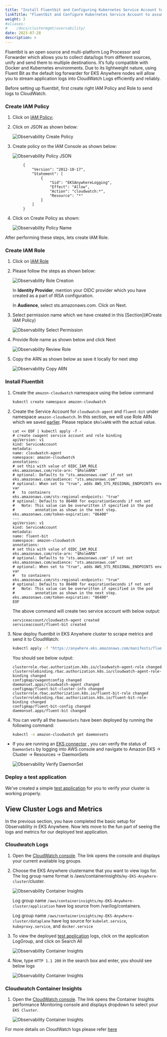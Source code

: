 ```yaml
---
title: "Install Fluentbit and Configuring Kubernetes Service Account to assume an IAM Role"
linkTitle: "Fluentbit and Configure Kubernetes Service Account to assume IAM Role"
weight: 3
#aliases:
#    /docs/clustermgmt/oservability/
date: 2023-07-28
description: >  
---
```


Fluentbit is an open source and multi-platform Log Processor and Forwarder which allows you to collect data/logs from different sources, unify and send them to multiple destinations. It’s fully compatible with Docker and Kubernetes environments. Due to its lightweight nature, using Fluent Bit as the default log forwarder for EKS Anywhere nodes will allow you to stream application logs into CloudWatch Logs efficiently and reliably.

Before setting up fluentbit, first create right IAM Policy and Role to send logs to CloudWatch.

### Create IAM Policy

1. Click on [IAM Policy](https://us-east-1.console.aws.amazon.com/iamv2/home?region=us-west-2#/policies/create?step=addPermissions);
1. Click on JSON as shown below:

     ![Observability Create Policy](/images/observability_create_policy.png)
     
1. Create policy on the IAM Console as shown below:

     ![Observability Policy JSON](/images/observability_policy_json.png)

```
        {
            "Version": "2012-10-17",
            "Statement": [
                {
                    "Sid": "EKSAnywhereLogging",
                    "Effect": "Allow",
                    "Action": "cloudwatch:*",
                    "Resource": "*"
                }
            ]
        }
```
4.  Click on Create Policy as shown:

     ![Observability Policy Name](/images/observability_policy_name.png)

After performing these steps, lets create IAM Role.

### Create IAM Role

1. Click on [IAM Role](https://us-east-1.console.aws.amazon.com/iamv2/home?region=us-west-2#/roles/create?step=selectEntities)

2. Please follow the steps as shown below:

     ![Observability Role Creation](/images/observability_role_creation.png)

     In **Identity Provider**, mention your OIDC provider which you have created as a part of IRSA configuration.

     In **Audience**, select sts.amazonaws.com. Click on Next.

3. Select permission name which we have created in this [Section](#Create IAM Policy)

     ![Observability Select Permission](/images/observability_select_permission.png)

4. Provide Role name as shown below and click Next

     ![Observability Review Role](/images/observability_review_role.png)

5. Copy the ARN as shown below as save it locally for next step

     ![Observability Copy ARN](/images/observability_arn_copy.png)

### Install Fluentbit

1. Create the `amazon-cloudwatch` namespace using the below command

    ```bash 
    kubectl create namespace amazon-cloudwatch
    ```

2. Create the Service Account for `cloudwatch-agent` and `fluent-bit` under namespace `amazon-cloudwatch`. In this section, we will use Role ARN which we saved [earlier](#create-iam-role). Please replace `$RoleARN` with the actual value.

     ```
     cat << EOF | kubectl apply -f -
     # create cwagent service account and role binding
     apiVersion: v1
     kind: ServiceAccount
     metadata:
     name: cloudwatch-agent
     namespace: amazon-cloudwatch
     annotations:
     # set this with value of OIDC_IAM_ROLE
     eks.amazonaws.com/role-arn: "$RoleARN"
     # optional: Defaults to "sts.amazonaws.com" if not set
     eks.amazonaws.com/audience: "sts.amazonaws.com"
     # optional: When set to "true", adds AWS_STS_REGIONAL_ENDPOINTS env var
     #   to containers
     eks.amazonaws.com/sts-regional-endpoints: "true"
     # optional: Defaults to 86400 for expirationSeconds if not set
     #   Note: This value can be overwritten if specified in the pod
     #         annotation as shown in the next step.
     eks.amazonaws.com/token-expiration: "86400"
     ---
     apiVersion: v1
     kind: ServiceAccount
     metadata:
     name: fluent-bit
     namespace: amazon-cloudwatch
     annotations:
     # set this with value of OIDC_IAM_ROLE
     eks.amazonaws.com/role-arn: "$RoleARN"
     # optional: Defaults to "sts.amazonaws.com" if not set
     eks.amazonaws.com/audience: "sts.amazonaws.com"
     # optional: When set to "true", adds AWS_STS_REGIONAL_ENDPOINTS env var
     #   to containers
     eks.amazonaws.com/sts-regional-endpoints: "true"
     # optional: Defaults to 86400 for expirationSeconds if not set
     #   Note: This value can be overwritten if specified in the pod
     #         annotation as shown in the next step.
     eks.amazonaws.com/token-expiration: "86400"
     EOF
     ```

     The above command will create two service account with below output:

     ```
     serviceaccount/cloudwatch-agent created
     serviceaccount/fluent-bit created
     ```

3. Now deploy fluentbit in EKS Anywhere cluster to scrape metrics and send it to CloudWatch:

     ```bash
     kubectl apply -f "https://anywhere.eks.amazonaws.com/manifests/fluentbit.yaml"
     ```

     You should see below output:

     ```
     clusterrole.rbac.authorization.k8s.io/cloudwatch-agent-role changed
     clusterrolebinding.rbac.authorization.k8s.io/cloudwatch-agent-role-binding changed
     configmap/cwagentconfig changed
     daemonset.apps/cloudwatch-agent changed
     configmap/fluent-bit-cluster-info changed
     clusterrole.rbac.authorization.k8s.io/fluent-bit-role changed
     clusterrolebinding.rbac.authorization.k8s.io/fluent-bit-role-binding changed
     configmap/fluent-bit-config changed
     daemonset.apps/fluent-bit changed
     ```

4. You can verify all the `DaemonSets` have been deployed by running the following command:

     ```bash
     kubectl -n amazon-cloudwatch get daemonsets
     ```

- If you are running an [EKS connector](https://anywhere.eks.amazonaws.com/docs/clustermgmt/observability/cluster-connect/)
, you can verify the status of `DaemonSets` by logging into AWS console and navigate to Amazon EKS -> Cluster -> Resources -> DaemonSets

     ![Observability Verify DaemonSet](/images/observability_cluster_verify_Daemonset.png)

### Deploy a test application

We’ve created a simple [test application](https://anywhere.eks.amazonaws.com/docs/workloadmgmt/test-app/) for you to verify your cluster is working properly.

## View Cluster Logs and Metrics

In the previous section, you have completed the basic setup for Observability in EKS Anywhere. Now lets move to the fun part of seeing the logs and metrics for our deployed test application.

### Cloudwatch Logs
1. Open the [CloudWatch console](https://us-west-2.console.aws.amazon.com/cloudwatch/home?region=us-west-2#logsV2:log-groups). The link opens the console and displays your current available log groups.

2. Choose the EKS Anywhere clustername that you want to view logs for. The log group name format is /aws/containerinsights/`my-EKS-Anywhere-cluster`/cluster.

     ![Observability Container Insights](/images/observability_logGroups.png)

    Log group name `/aws/containerinsights/my-EKS-Anywhere-cluster/application` have log source from /var/log/containers.

    Log group name `/aws/containerinsights/my-EKS-Anywhere-cluster/dataplane` have log source for `kubelet.service`, `kubeproxy.service`, and `docker.service`

3. To view the deployed [test application](#deploy-a-test-application) logs, click on the application LogGroup, and click on Search All

     ![Observability Container Insights](/images/observability_search_logstream.png)

4. Now, type `HTTP 1.1 200` in the search box and enter, you should see below logs

     ![Observability Container Insights](/images/observability_logGroups_filterlog.png)

### Cloudwatch Container Insights

1. Open the [CloudWatch console](https://us-west-2.console.aws.amazon.com/cloudwatch/home?region=us-west-2#container-insights:performance). The link opens the Container Insights performance Monitoring console and displays dropdown to select your `EKS Cluster`.

     ![Observability Container Insights](/images/observability_container_insights.png)

For more details on CloudWatch logs please refer [here](https://docs.aws.amazon.com/AmazonCloudWatch/latest/logs/WhatIsCloudWatchLogs.html)
